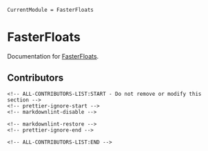 ```@meta
CurrentModule = FasterFloats
```

# FasterFloats

Documentation for [FasterFloats](https://github.com/JeffreySarnoff/FasterFloats.jl).

## Contributors

```@raw html
<!-- ALL-CONTRIBUTORS-LIST:START - Do not remove or modify this section -->
<!-- prettier-ignore-start -->
<!-- markdownlint-disable -->

<!-- markdownlint-restore -->
<!-- prettier-ignore-end -->

<!-- ALL-CONTRIBUTORS-LIST:END -->
```
